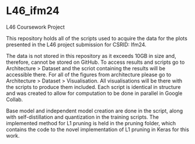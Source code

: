 # L46_ifm24
L46 Coursework Project

This repository holds all of the scripts used to acquire the data for the plots presented in the L46 project submission for CSRID: Ifm24.

The data is not stored in this repository as it exceeds 10GB in size and, therefore, cannot be stored on GitHub. To access results and scripts go to Architecture > Dataset and the scriot containing the results will be accessible there. For all of the figures from architecture please go to Architecture > Dataset > Visualisation. All visualisations will be there with the scripts to produce them included. Each script is identical in structure and was created to allow for computation to be done in parallel in Google Collab. 

Base model and independent model creation are done in the script, along with self-distillation and quantization in the training scripts. The implemented method for L1 pruning is held in the pruning folder, which contains the code to the novel implementation of L1 pruning in Keras for this work.
